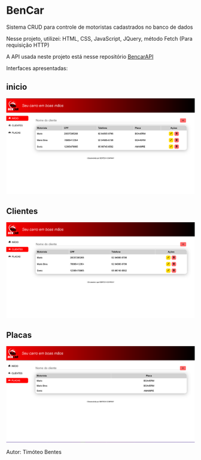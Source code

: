 # BenCar

Sistema CRUD para controle de motoristas cadastrados no banco de dados

Nesse projeto, utilizei:
    HTML, CSS, JavaScript, JQuery, método Fetch (Para requisição HTTP)

A API usada neste projeto está nesse repositório [BencarAPI](https://github.com/timoteobentes/bencar-api)

Interfaces apresentadas:

## inicio

![Capturar](./assets/imgs/inicio.PNG)

## Clientes

![Capturar](./assets/imgs/clientes.PNG)

## Placas

![Capturar](./assets/imgs/placas.PNG)

Autor: Timóteo Bentes